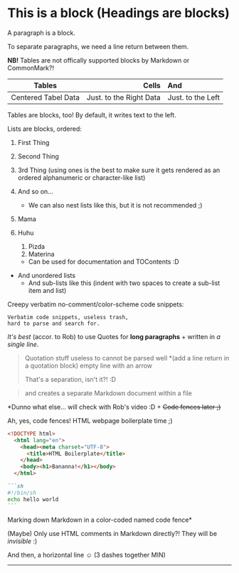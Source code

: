 # This is a block (Headings are blocks)

A paragraph is a block.

To separate paragraphs, we need a line return between them.

**NB!** Tables are not offically supported blocks by Markdown or CommonMark?!

| Tables | Cells | And
| :-: | -: | :-
| Centered Tabel Data | Just. to the Right Data | Just. to the Left

Tables are blocks, too! By default, it writes text to the left.

Lists are blocks, ordered:

1. First Thing
1. Second Thing
1. 3rd Thing (using ones is the best to make sure it gets rendered as an ordered alphanumeric or character-like list)
1. And so on...
   * We can also nest lists like this, but it is not recommended ;)

1. Mama
1. Huhu
   1. Pizda
   1. Materina
   *  Can be used for documentation and TOContents :D 
     
* And unordered lists
  * And sub-lists like this (indent with two spaces to create a sub-list item and list)

Creepy verbatim no-comment/color-scheme code snippets:
  
    Verbatim code snippets, useless trash,
    hard to parse and search for.

*It's best* (accor. to Rob) to use Quotes for **long paragraphs** + written in *a single line*.

> Quotation stuff
> useless to
> cannot be parsed well
> *(add a line return in a quotation block) empty line with an arrow
>
> That's a separation, isn't it?! :D


> and creates a separate Markdown document within a file


*Dunno what else... will check with Rob's video :D + ~~Code fences later ;)~~

Ah, yes, code fences! HTML webpage boilerplate time ;)

```html
<!DOCTYPE html>
  <html lang="en">
    <head><meta charset="UTF-8">
      <title>HTML Boilerplate</title>
    </head>
    <body><h1>Bananna!</h1></body>
  </html>
```

~~~md
```sh
#!/bin/sh
echo hello world
```
~~~

Marking down Markdown in a color-coded named code fence*

(Maybe) Only use HTML comments in Markdown directly?! They will be *invisible* :)
<!--Mamma,uuuuuu.-->

And then, a horizontal line ☺ (3 dashes together MIN)

---
